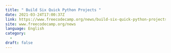 ```yaml
---
title: " Build Six Quick Python Projects "
date: 2021-03-24T17:00:37Z
link: https://www.freecodecamp.org/news/build-six-quick-python-projects/?utm_medium=RSS&utm_source=news.12bit.vn
site: www.freecodecamp.org/news
language: English
category:
  -   
draft: false
---
```

